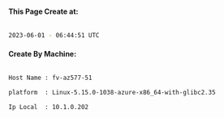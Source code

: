 
   
#### This Page Create at:

```bash

2023-06-01 - 06:44:51 UTC

```

#### Create By Machine:

```bash

Host Name : fv-az577-51

platform  : Linux-5.15.0-1038-azure-x86_64-with-glibc2.35

Ip Local  : 10.1.0.202

```

